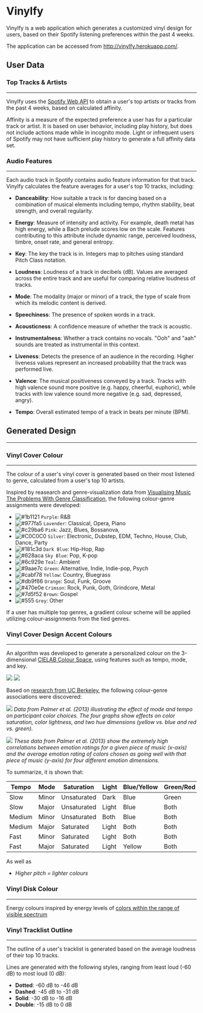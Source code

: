 # **Vinylfy**
Vinylfy is a web application which generates a customized vinyl design for users, based on their Spotify listening preferences within the past 4 weeks. 

The application can be accessed from http://vinylfy.herokuapp.com/.

## **User Data**

### **Top Tracks & Artists**
---
Vinylfy uses the [Spotify Web API](https://developer.spotify.com/documentation/web-api/) to obtain a user's top artists or tracks from the past 4 weeks, based on calculated affinity. 

Affinity is a measure of the expected preference a user has for a particular track or artist. It is based on user behavior, including play history, but does not include actions made while in incognito mode. Light or infrequent users of Spotify may not have sufficient play history to generate a full affinity data set.

### **Audio Features**
---
Each audio track in Spotify contains audio feature information for that track. Vinylfy calculates the feature averages for a user's top 10 tracks, including: 

- **Danceability**: How suitable a track is for dancing based on a combination of musical elements including tempo, rhythm stability, beat strength, and overall regularity.

- **Energy**: Measure of intensity and activity. For example, death metal has high energy, while a Bach prelude scores low on the scale. Features contributing to this attribute include dynamic range, perceived loudness, timbre, onset rate, and general entropy.

- **Key**: The key the track is in. Integers map to pitches using standard Pitch Class notation.

- **Loudness**: Loudness of a track in decibels (dB). Values are averaged across the entire track and are useful for comparing relative loudness of tracks. 

- **Mode**: The modality (major or minor) of a track, the type of scale from which its melodic content is derived.

- **Speechiness**: The presence of spoken words in a track.

- **Acousticness**: A confidence measure of whether the track is acoustic.

- **Instrumentalness**: Whether a track contains no vocals. "Ooh" and "aah" sounds are treated as instrumental in this context. 

- **Liveness**: Detects the presence of an audience in the recording. Higher liveness values represent an increased probability that the track was performed live.

- **Valence**: The musical positiveness conveyed by a track. Tracks with high valence sound more positive (e.g. happy, cheerful, euphoric), while tracks with low valence sound more negative (e.g. sad, depressed, angry).

- **Tempo**: Overall estimated tempo of a track in beats per minute (BPM).

## **Generated Design**
---
### **Vinyl Cover Colour**
---
The colour of a user's vinyl cover is generated based on their most listened to genre, calculated from a user's top 10 artists.

Inspired by reasearch and genre-visualization data from
[Visualising Music The Problems With Genre Classification](https://mastersofmedia.hum.uva.nl/blog/2011/04/26/visualising-music-the-problems-with-genre-classification/#:~:text=Rock%20is%20red%2C%20metal%20is,Light%20grey%20vertices%20are%20unclassified), the following colour-genre assignments were developed:
- ![#1b1121](https://placehold.co/15x15/1b1121/1b1121.png) `Purple`: R&B
- ![#977fa5](https://placehold.co/15x15/977fa5/977fa5.png) `Lavender`: Classical, Opera, Piano
- ![#c29ba6](https://placehold.co/15x15/c29ba6/c29ba6.png) `Pink`: Jazz, Blues, Bossanova, 
- ![#C0C0C0](https://placehold.co/15x15/C0C0C0/C0C0C0.png) `Silver`: Electronic, Dubstep, EDM, Techno, House, Club, Dance, Party
- ![#181c3d](https://placehold.co/15x15/181c3d/181c3d.png) `Dark Blue`: Hip-Hop, Rap
- ![#628aca](https://placehold.co/15x15/628aca/628aca.png) `Sky Blue`: Pop, K-pop 
- ![#6c929e](https://placehold.co/15x15/6c929e/6c929e.png) `Teal`: Ambient
- ![#9aae7c](https://placehold.co/15x15/9aae7c/9aae7c.png) `Green`: Alternative, Indie, Indie-pop, Psych
- ![#cabf78](https://placehold.co/15x15/cabf78/cabf78.png) `Yellow`: Country, Bluegrass
- ![#db9f66](https://placehold.co/15x15/db9f66/db9f66.png) `Orange`: Soul, Funk, Groove
- ![#470e0e](https://placehold.co/15x15/470e0e/470e0e.png) `Crimson`: Rock, Punk, Goth, Grindcore, Metal
- ![#7d5f52](https://placehold.co/15x15/7d5f52/7d5f52.png) `Brown`: Gospel
- ![#555](https://placehold.co/15x15/555/555.png) `Grey`: Other

If a user has multiple top genres, a gradient colour scheme will be applied utilizing colour-assignments from the tied genres.

### **Vinyl Cover Design Accent Colours**
---
An algorithm was developed to generate a personalized colour on the 3-dimensional [CIELAB Colour Space](https://en.wikipedia.org/wiki/CIELAB_color_space), using features such as tempo, mode, and key.

![](./static/imgs/docs/CIELAB-color-space.jpeg)
![](./static/imgs/docs/hue-angle-and-chroma.jpg)

Based on [research from UC Berkeley](https://escholarship.org/uc/item/7px9h0gg), the following colour-genre associations were discovered:

![](./static/imgs/docs/major-minor.jpeg) *Data from Palmer et al. (2013) illustrating the effect of mode and tempo on participant color choices. The four graphs show effects on color saturation, color lightness, and two hue dimensions (yellow vs. blue and red vs. green).*

![](./static/imgs/docs/emotional-ratings.jpeg) *These data from Palmer et al. (2013) show the extremely high correlations between emotion ratings for a given piece of music (x-axis) and the average emotion rating of colors chosen as going well with that piece of music (y-axis) for four different emotion dimensions.*



To summarize, it is shown that:

| Tempo  | Mode  | Saturation  | Light | Blue/Yellow | Green/Red |
|--------|-------|-------------|-------|-------------|-----------|
| Slow   | Minor | Unsaturated | Dark  | Blue        | Green     |
| Slow   | Major | Unsaturated | Light | Blue        | Both      |
| Medium | Minor | Unsaturated | Both  | Blue        | Both      |
| Medium | Major | Saturated   | Light | Both        | Both      |
| Fast   | Minor | Saturated   | Light | Both        | Both      |
| Fast   | Major | Saturated   | Light | Yellow      | Both      |

As well as
- *Higher pitch = lighter colours*


### **Vinyl Disk Colour**
---
Energy colours inspired by energy levels of [colors within the range of visible spectrum](https://www.britannica.com/science/color/The-visible-spectrum)



### **Vinyl Tracklist Outline**
---

The outline of a user's tracklist is generated based on the average loudness of their top 10 tracks.

Lines are generated with the following styles, ranging from least loud (-60 dB) to most loud (0 dB): 
- **Dotted**: -60 dB to -46 dB
- **Dashed**: -45 dB to -31 dB
- **Solid**: -30 dB to -16 dB
- **Double**: -15 dB to 0 dB

